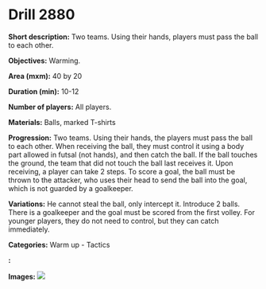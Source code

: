 # Drill 2880

**Short description:**
Two teams. Using their hands, players must pass the ball to each other.

**Objectives:**
Warming.

**Area (mxm):**
40 by 20

**Duration (min):**
10-12

**Number of players:**
All players.

**Materials:**
Balls, marked T-shirts

**Progression:**
Two teams. Using their hands, the players must pass the ball to each other. When receiving the ball, they must control it using a body part allowed in futsal (not hands), and then catch the ball. If the ball touches the ground, the team that did not touch the ball last receives it. Upon receiving, a player can take 2 steps. To score a goal, the ball must be thrown to the attacker, who uses their head to send the ball into the goal, which is not guarded by a goalkeeper.

**Variations:**
He cannot steal the ball, only intercept it. Introduce 2 balls. There is a goalkeeper and the goal must be scored from the first volley. For younger players, they do not need to control, but they can catch immediately.

**Categories:**
Warm up - Tactics

**:**


**Images:**
![](https://www.coachingfutsal.com/\images\3be1ae77-4126-4849-a4f6-efc5603a466d_077.png)

